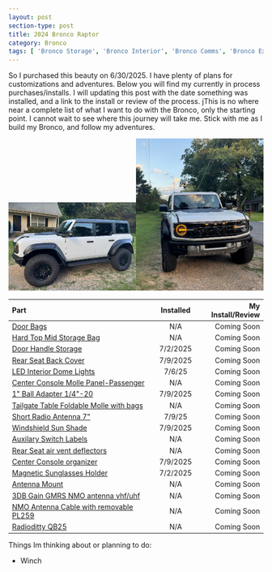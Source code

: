```yaml
---
layout: post
section-type: post
title: 2024 Bronco Raptor
category: Bronco
tags: [ 'Bronco Storage', 'Bronco Interior', 'Bronco Comms', 'Bronco Exterior' ]
---
```

So I purchased this beauty on 6/30/2025.  I have plenty of plans for customizations and adventures.  Below you will find my currently in process purchases/installs.  I will updating this post with the date something was installed, and a link to the install or review of the process.  jThis is no where near a complete list of what I want to do with the Bronco, only the starting point. I cannot wait to see where this journey will take me.  Stick with me as I build my Bronco, and follow my adventures.

<img src="/img/IMG_0259.jpg" width="50%" /><img src="/img/IMG_3207.jpg" width="50%" />

| Part | Installed | My Install/Review |
| :--- | :-------: | ----------------: |
| [Door Bags](http://amazon.com/dp/B0BBPQ5H55) | N/A | Coming Soon |
| [Hard Top Mid Storage Bag](http://amazon.com/dp/B0C4TCPDF6) | N/A | Coming Soon |
| [Door Handle Storage](http://amazon.com/dp/B0BRHW3R8P) | 7/2/2025 | Coming Soon |
| [Rear Seat Back Cover](http://amazon.com/dp/B09VL31QV5) | 7/9/2025 | Coming Soon |
| [LED Interior Dome Lights](http://amazon.com/dp/B0C4PJJ7DF) | 7/6/25 | Coming Soon |
| [Center Console Molle Panel-Passenger](http://amazon.com/dp/B0B5Z71BC7) | N/A | Coming Soon |
| [1" Ball Adapter 1/4"-20](http://amazon.com/dp/B0DT6Y1FJ3) | 7/9/2025 | Coming Soon |
| [Tailgate Table Foldable Molle with bags](http://amazon.com/dp/B0CQXLCC7G) | N/A | Coming Soon |
| [Short Radio Antenna 7"](http://amazon.com/dp/B0B9JCW3GK) | 7/9/25 | Coming Soon |
| [Windshield Sun Shade](http://amazon.com/dp/B0C1YMRZGQ) | 7/9/2025 | Coming Soon |
| [Auxilary Switch Labels](http://amazon.com/dp/B0BQG3ZRL3) | N/A | Coming Soon |
| [Rear Seat air vent deflectors](http://amazon.com/dp/B0CLJMY4MX) | N/A | Coming Soon |
| [Center Console organizer](http://amazon.com/dp/B0DDGXK9CV) | 7/9/2025 | Coming Soon |
| [Magnetic Sunglasses Holder](http://amazon.com/dp/B0DQP8SH4P) | 7/2/2025 | Coming Soon |
| [Antenna Mount](https://www.ruggedradios.com/products/antenna-mount-for-new-ford-bronco-driver-side-view-mirror?_pos=1&_psq=bronco&_ss=e&_v=1.0) | N/A | Coming Soon |
| [3DB Gain GMRS NMO antenna vhf/uhf](http://amazon.com/dp/B0BKG8QHHX) | N/A | Coming Soon |
| [NMO Antenna Cable with removable PL259](http://amazon.com/dp/B0DB56BT6C) | N/A | Coming Soon |
| [Radioditty QB25](https://www.radioddity.com/products/radioddity-qb25-pro-mini-mobile-radio-cable-cd-50w-high-gain-antenna) | N/A | Coming Soon |

Things Im thinking about or planning to do:
* Winch

